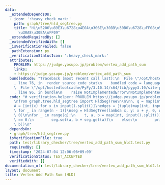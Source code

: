 ```yaml
---
data:
  _extendedDependsOn:
  - icon: ':heavy_check_mark:'
    path: graph/tree/hld_segtree.py
    title: "HL\u5206\u89E3\u6728\u4E0A\u306E\u30BB\u30B0\u6728\uFF08\u53EF\u63DB\u30AF\
      \u30A8\u30EA\uFF09"
  _extendedRequiredBy: []
  _extendedVerifiedWith: []
  _isVerificationFailed: false
  _pathExtension: py
  _verificationStatusIcon: ':heavy_check_mark:'
  attributes:
    PROBLEM: https://judge.yosupo.jp/problem/vertex_add_path_sum
    links:
    - https://judge.yosupo.jp/problem/vertex_add_path_sum
  bundledCode: "Traceback (most recent call last):\n  File \"/opt/hostedtoolcache/PyPy/3.10.14/x64/lib/pypy3.10/site-packages/onlinejudge_verify/documentation/build.py\"\
    , line 76, in _render_source_code_stat\n    bundled_code = language.bundle(\n\
    \  File \"/opt/hostedtoolcache/PyPy/3.10.14/x64/lib/pypy3.10/site-packages/onlinejudge_verify/languages/python.py\"\
    , line 96, in bundle\n    raise NotImplementedError\nNotImplementedError\n"
  code: "# verification-helper: PROBLEM https://judge.yosupo.jp/problem/vertex_add_path_sum\n\
    \nfrom graph.tree.hld_segtree import HldSegTree\n\n\nn, q = map(int, input().split())\n\
    A = [int(x) for x in input().split()]\nedges = [tuple(map(int, input().split()))\
    \ for _ in range(n - 1)]\nseg = HldSegTree(lambda x, y: x + y, 0, A, n, edges,\
    \ 0)\n\nfor _ in range(q):\n    t, a, b = map(int, input().split())\n    if t\
    \ == 0:\n        seg.set(a, b + seg.get(a))\n    else:\n        print(seg.path_prod(a,\
    \ b))\n"
  dependsOn:
  - graph/tree/hld_segtree.py
  isVerificationFile: true
  path: test/library_checker/tree/vertex_add_path_sum_hld2.test.py
  requiredBy: []
  timestamp: '2024-07-04 12:06:06+09:00'
  verificationStatus: TEST_ACCEPTED
  verifiedWith: []
documentation_of: test/library_checker/tree/vertex_add_path_sum_hld2.test.py
layout: document
title: Vertex Add Path Sum (HLD)
---
```

